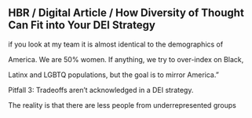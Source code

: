 ## HBR / Digital Article / How Diversity of Thought Can Fit into Your DEI Strategy

if you look at my team it is almost identical to the demographics of

America. We are 50% women. If anything, we try to over-index on Black,

Latinx and LGBTQ populations, but the goal is to mirror America.”

Pitfall 3: Tradeoffs aren’t acknowledged in a DEI strategy.

The reality is that there are less people from underrepresented groups